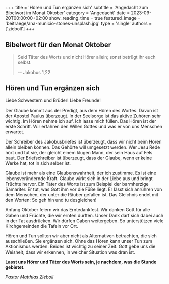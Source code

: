 +++
title = 'Hören und Tun ergänzen sich'
subtitle = 'Angedacht zum Bibelwort im Monat Oktober'
category = 'Angedacht'
date = 2023-09-20T00:00:00+02:00
show_reading_time = true
featured_image = 'beitraege/ana-municio-stones-unsplash.jpg'
type = 'single'
authors = ['zieboll']
+++

## Bibelwort für den Monat Oktober
 
> Seid Täter des Worts und nicht Hörer allein; sonst betrügt ihr euch selbst.
> 
> -- Jakobus 1,22

## Hören und Tun ergänzen sich

Liebe Schwestern und Brüder! Liebe Freunde!

Der Glaube kommt aus der Predigt, aus dem Hören des Wortes. Davon ist der Apostel
Paulus überzeugt. In der Seelsorge ist das aktive Zuhören sehr wichtig. Im Hören nehme ich
auf. Ich lasse mich füllen. Das Hören ist der erste Schritt. Wir erfahren den Willen Gottes
und was er von uns Menschen erwartet. 

Der Schreiber des Jakobusbriefes ist überzeugt,
dass wir nicht beim Hören allein bleiben können. Das Gehörte will umgesetzt werden. Wer
Jesu Rede hört und tut sie, der gleicht einem klugen Mann, der sein Haus auf Fels baut. 
Der Briefschreiber ist überzeugt, dass der Glaube, wenn er keine Werke hat, tot in sich selber ist.

Glaube ist mehr als eine Glaubenswahrheit, der ich zustimme. Es ist eine
lebensverändernde Kraft. Glaube wirkt sich in der Liebe aus und bringt Früchte hervor.
Ein Täter des Worts ist zum Beispiel der barmherzige Samariter. Er tut, was Gott ihm vor die
Füße liegt. Er lässt sich anrühren von dem Menschen, der unter die Räuber gefallen ist. Das
Gleichnis endet mit den Worten: So geh hin und tu desgleichen! 

Anfang Oktober feiern wir das Erntedankfest. Wir danken Gott für alle Gaben und Früchte, die wir ernten durften.
Unser Dank darf sich dabei auch in der Tat ausdrücken. Wir dürfen Gaben weitergeben. So
unterstützen viele Kirchgemeinden die Tafeln vor Ort. 

Hören und Tun sollten wir aber nicht als Alternativen betrachten, die sich ausschließen. 
Sie ergänzen sich. Ohne das Hören kann unser Tun zum Aktionismus werden. Beides ist wichtig zu seiner Zeit. 
Gott gebe uns die Weisheit, dass wir erkennen, in welcher Situation was dran ist. 

**Lasst uns Hörer und Täter des Worts sein, je nachdem, was die Stunde gebietet.**

_Pastor Matthias Zieboll_
